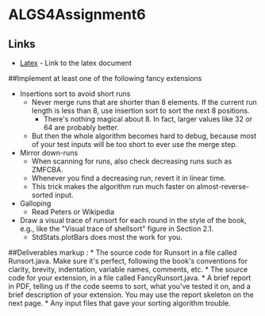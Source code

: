 # ALGS4Assignment6

## Links
* [Latex](https://www.overleaf.com/14446504vvcksxyhqtpx) - Link to the latex document

##Implement at least one of the following fancy extensions
* Insertions sort to avoid short runs
	* Never merge runs that are shorter than 8 elements. If the current run length is less than 8, use insertion sort to sort the next 8 positions.
		* There's nothing magical about 8. In fact, larger values like 32 or 64 are probably better. 
	* But then the whole algorithm becomes hard to debug, because most of your test inputs will be  too short to ever use the merge step.
* Mirror down-runs
	* When scanning for runs, also check decreasing runs such as ZMFCBA.
	* Whenever you find a decreasing run, revert it in linear time.
	* This trick makes the algorithm run much faster on almost-reverse-sorted input.
* Galloping
	* Read Peters or Wikipedia
* Draw a visual trace of runsort for each round in the style of the book, e.g., like the "Visual trace of shellsort" figure in Section 2.1.
	* StdStats.plotBars does most the work for you.

##Deliverables
markup : * The source code for Runsort in a file called Runsort.java. Make sure it's perfect, following the book's conventions for clarity, brevity, indentation, variable names, comments, etc.
	 * The source code for your extension, in a file called FancyRunsort.java.
	 * A brief report in PDF, telling us if the code seems to sort, what you've tested it on, and a brief description of your extension. You may use the report skeleton on the next page.
	 * Any input files that gave your sorting algorithm trouble.
